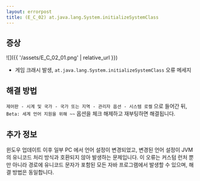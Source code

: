 ```yaml
---
layout: errorpost
title: (E_C_02) at.java.lang.System.initializeSystemClass
---
```


## 증상

![]({{ '/assets/E_C_02_01.png' | relative_url }})

- 게임 크래시 발생, `at.java.lang.System.initializeSystemClass` 오류 메세지

## 해결 방법

`제어판 - 시계 및 국가 - 국가 또는 지역 - 관리자 옵션 - 시스템 로켈` 으로 들어간 뒤, `Beta: 세계 언어 지원을 위해 ~~` 옵션을 체크 해제하고 재부팅하면 해결됩니다. 

## 추가 정보

윈도우 업데이트 이후 일부 PC 에서 언어 설정이 변경되었고, 변경된 언어 설정이 JVM 의 유니코드 처리 방식과 호환되지 않아 발생하는 문제입니다. 
이 오류는 커스텀 런처 뿐만 아니라 경로에 유니코드 문자가 포함된 모든 자바 프로그램에서 발생할 수 있으며, 해결 방법은 동일합니다. 